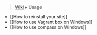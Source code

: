 > [Wiki](Home) ▸ **Usage**

* [[How to reinstall your site]]
* [[How to use Vagrant box on Windows]]
* [[How to use compass on Windows]]